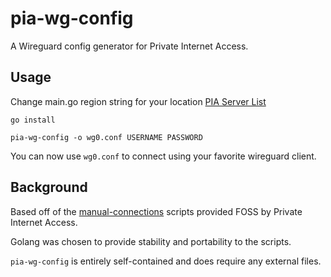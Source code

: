 # pia-wg-config

A Wireguard config generator for Private Internet Access.

## Usage

Change main.go region string for your location
[PIA Server List](https://serverlist.piaservers.net/vpninfo/servers/v6)

`go install `

`pia-wg-config -o wg0.conf USERNAME PASSWORD`

You can now use `wg0.conf` to connect using your favorite wireguard client.

## Background

Based off of the [manual-connections](https://github.com/pia-foss/manual-connections) scripts provided FOSS by Private Internet Access. 

Golang was chosen to provide stability and portability to the scripts.

`pia-wg-config` is entirely self-contained and does require any external files.
